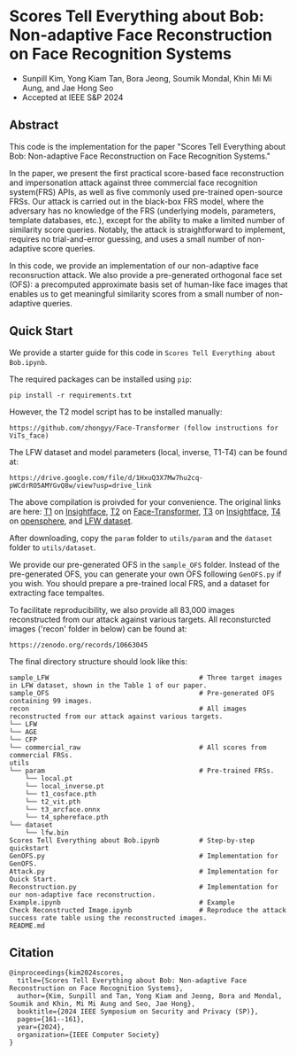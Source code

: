 # Scores Tell Everything about Bob: Non-adaptive Face Reconstruction on Face Recognition Systems

- Sunpill Kim, Yong Kiam Tan, Bora Jeong, Soumik Mondal, Khin Mi Mi Aung, and Jae Hong Seo
- Accepted at IEEE S&P 2024

## Abstract
This code is the implementation for the paper "Scores Tell Everything about Bob: Non-adaptive Face Reconstruction on Face Recognition Systems."

In the paper, we present the first practical score-based face reconstruction and impersonation attack against three commercial face recognition system(FRS) APIs, as well as five commonly used pre-trained open-source FRSs. Our attack is carried out in the black-box FRS model, where the adversary has no knowledge of the FRS (underlying models, parameters, template databases, etc.), except for the ability to make a limited number of similarity score queries. Notably, the attack is straightforward to implement, requires no trial-and-error guessing, and uses a small number of non-adaptive score queries.

In this code, we provide an implementation of our non-adaptive face reconsruction attack. We also provide a pre-generated orthogonal face set (OFS): a precomputed approximate basis set of human-like face images that enables us to get meaningful similarity scores from a small number of non-adaptive queries.

## Quick Start
We provide a starter guide for this code in `Scores Tell Everything about Bob.ipynb`.

The required packages can be installed using `pip`:

```
pip install -r requirements.txt
```

However, the T2 model script has to be installed manually:

```
https://github.com/zhongyy/Face-Transformer (follow instructions for ViTs_face)
```

The LFW dataset and model parameters (local, inverse, T1-T4) can be found at:

```
https://drive.google.com/file/d/1HxuQ3X7Mw7hu2cq-pWCdrRO5AMYGvQ8w/view?usp=drive_link
```

The above compilation is proivded for your convenience. The original links are here: [T1](https://onedrive.live.com/?authkey=%21AFZjr283nwZHqbA&id=4A83B6B633B029CC%215582&cid=4A83B6B633B029CC) on [Insightface](https://github.com/deepinsight/insightface/tree/master/recognition/arcface_torch), [T2](https://drive.google.com/drive/folders/1tKjPdDz9WiD-dCjHnkdnyLSs9HS9XUGW) on [Face-Transformer](https://github.com/zhongyy/Face-Transformer?tab=readme-ov-file), [T3](https://drive.google.com/file/d/1N0GL-8ehw_bz2eZQWz2b0A5XBdXdxZhg/view) on [Insightface](https://github.com/deepinsight/insightface/tree/master/model_zoo), [T4](https://drive.google.com/file/d/1ZO3clpW_NHTybOgXIhrA7Kid4OIpQnrG/view) on [opensphere](https://github.com/ydwen/opensphere?tab=readme-ov-file), and [LFW dataset](https://vis-www.cs.umass.edu/lfw/).

After downloading, copy the `param` folder to `utils/param` and the `dataset` folder to `utils/dataset`.

We provide our pre-generated OFS in the `sample_OFS` folder. Instead of the pre-generated OFS, you can generate your own OFS following `GenOFS.py` if you wish. You should prepare a pre-trained local FRS, and a dataset for extracting face tempaltes. 


To facilitate reproducibility, we also provide all 83,000 images reconstructed from our attack against various targets. All reconsturcted images ('recon' folder in below) can be found at:
```
https://zenodo.org/records/10663045
```

The final directory structure should look like this:

```
sample_LFW                                      # Three target images in LFW dataset, shown in the Table 1 of our paper.
sample_OFS                                      # Pre-generated OFS containing 99 images.
recon                                           # All images reconstructed from our attack against various targets.
└── LFW                                            
└── AGE                                         
└── CFP                                         
└── commercial_raw                              # All scores from commercial FRSs.  
utils
└── param                                       # Pre-trained FRSs.  
    └── local.pt
    └── local_inverse.pt
    └── t1_cosface.pth
    └── t2_vit.pth
    └── t3_arcface.onnx
    └── t4_sphereface.pth
└── dataset
    └── lfw.bin
Scores Tell Everything about Bob.ipynb          # Step-by-step quickstart
GenOFS.py                                       # Implementation for GenOFS.
Attack.py                                       # Implementation for Quick Start.
Reconstruction.py                               # Implementation for our non-adaptive face reconstruction.
Example.ipynb                                   # Example
Check Reconstructed Image.ipynb                 # Reproduce the attack success rate table using the reconstructed images.
README.md
```

## Citation
```
@inproceedings{kim2024scores,
  title={Scores Tell Everything about Bob: Non-adaptive Face Reconstruction on Face Recognition Systems},
  author={Kim, Sunpill and Tan, Yong Kiam and Jeong, Bora and Mondal, Soumik and Khin, Mi Mi Aung and Seo, Jae Hong},
  booktitle={2024 IEEE Symposium on Security and Privacy (SP)},
  pages={161--161},
  year={2024},
  organization={IEEE Computer Society}
}
```
